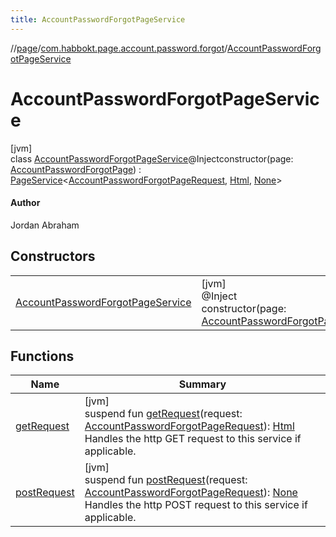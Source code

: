 ```yaml
---
title: AccountPasswordForgotPageService
---
```

//[page](../../../index.html)/[com.habbokt.page.account.password.forgot](../index.html)/[AccountPasswordForgotPageService](index.html)



# AccountPasswordForgotPageService



[jvm]\
class [AccountPasswordForgotPageService](index.html)@Injectconstructor(page: [AccountPasswordForgotPage](../-account-password-forgot-page/index.html)) : [PageService](../../com.habbokt.page/-page-service/index.html)&lt;[AccountPasswordForgotPageRequest](../-account-password-forgot-page-request/index.html), [Html](../../com.habbokt.page/-html/index.html), [None](../../com.habbokt.page/-none/index.html)&gt; 

#### Author



Jordan Abraham



## Constructors


| | |
|---|---|
| [AccountPasswordForgotPageService](-account-password-forgot-page-service.html) | [jvm]<br>@Inject<br>constructor(page: [AccountPasswordForgotPage](../-account-password-forgot-page/index.html)) |


## Functions


| Name | Summary |
|---|---|
| [getRequest](index.html#-605056870%2FFunctions%2F317194267) | [jvm]<br>suspend fun [getRequest](index.html#-605056870%2FFunctions%2F317194267)(request: [AccountPasswordForgotPageRequest](../-account-password-forgot-page-request/index.html)): [Html](../../com.habbokt.page/-html/index.html)<br>Handles the http GET request to this service if applicable. |
| [postRequest](index.html#1575528470%2FFunctions%2F317194267) | [jvm]<br>suspend fun [postRequest](index.html#1575528470%2FFunctions%2F317194267)(request: [AccountPasswordForgotPageRequest](../-account-password-forgot-page-request/index.html)): [None](../../com.habbokt.page/-none/index.html)<br>Handles the http POST request to this service if applicable. |


